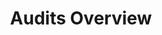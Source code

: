 ---
layout: article
title: Audits Overview
description: 
  - This template gives an overview about running Audits.
lang: en
weight: 650
isDraft: true
ref: Audits_Overview
category:
  - Food
  - Audit
  - Production
image: Audits_Overview_EN.png
download: Audits_Overview_EN.pbmx
overview_description:
overview_benefits:
overview_data_sources:
---